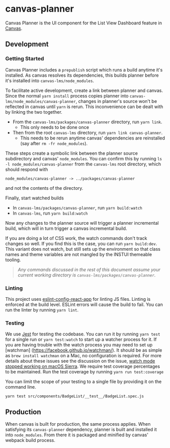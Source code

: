 canvas-planner
==================

Canvas Planner is the UI component for the List View Dashboard feature in [Canvas](https://github.com/instructure/canvas-lms).

## Development

### Getting Started

Canvas Planner includes a `prepublish` script which runs a build anytime it's installed. As canvas
resolves its dependencies, this builds planner before it's installed into `canvas-lms/node_modules`.

To facilitate active development, create a link between planner and canvas. Since the normal
`yarn install` process copies planner into `canvas-lms/node_modules/canvas-planner`, changes in planner's source
won't be reflected in canvas until `yarn` is rerun.  This inconvenience can be dealt with by linking
the two together.

- From the `canvas-lms/packages/canvas-planner` directory, run `yarn link`.
  - This only needs to be done once
- Then from the root `canvas-lms` directory, run `yarn link canvas-planner`.
  - This needs to be rerun anytime canvas' dependencies are reinstalled (say after `rm -fr node_modules`).

These steps create a symbolic link between the planner source subdirectory
and canvas' `node_modules`. You can confirm this by running `ls -l node_modules/canvas-planner` from the `canvas-lms` root directory, which should respond with
```
node_modules/canvas-planner -> ../packages/canvas-planner
```
and not the contents of the directory.

Finally, start watched builds
- In `canvas-lms/packages/canvas-planner`, run `yarn build:watch`
- In `canvas-lms`, run `yarn build:watch`

Now any changes to the planner source will trigger a planner incremental build, which will in turn trigger
a canvas incremental build.

If you are doing a lot of CSS work, the watch commands don't track changes so well. If you find this is the case,
you can run `yarn build:dev`. This variant does not watch, but still sets up the environment so that class
names and theme variables are not mangled by the INSTUI themeable tooling.

> *Any commands discussed in the rest of this document assume your current working directory is `canvas-lms/packages/canvas-planner`.*

### Linting

This project uses [eslint-config-react-app](https://github.com/facebookincubator/create-react-app/tree/master/packages/eslint-config-react-app)
for linting JS files.  Linting is enforced at the build level.  ESLint errors will cause the build to fail.
You can run the linter by running `yarn lint`.

### Testing

We use [Jest](http://facebook.github.io/jest/) for testing the codebase.  You can run it
by running `yarn test` for a single run or `yarn test:watch` to start up a watcher process for it.
If you are having trouble with the watch process you may need to set up [watchman] (https://facebook.github.io/watchman/).
It should be as simple as `brew install watchman` on a Mac, no configuration is required.  For more details about these
issues see the discussion on the issue, [watch mode stopped working on macOS Sierra](https://github.com/facebook/jest/issues/1767).
We require test coverage percentages to be maintained.  Run the test coverage by running `yarn run test:coverage`

You can limit the scope of your testing to a single file by providing it on the command line.
```
yarn test src/components/BadgeList/__test__/BadgeList.spec.js
```

## Production
When canvas is built for production, the same process applies. When satisfying its `canvas-planner` dependency,
planner is built and installed it into `node_modules`. From there it is packaged
and minified by canvas' webpack build process.
